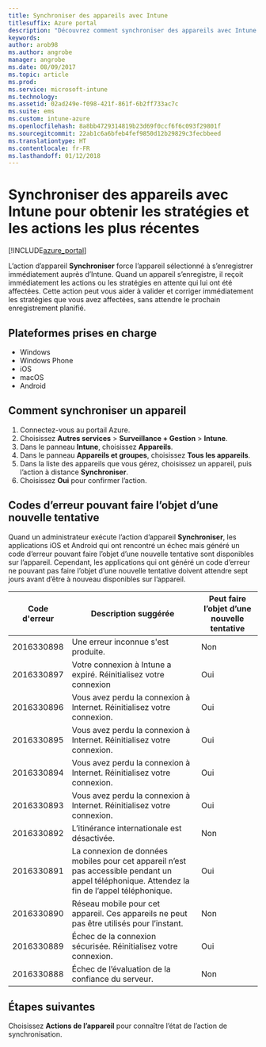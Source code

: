 ```yaml
---
title: Synchroniser des appareils avec Intune
titlesuffix: Azure portal
description: "Découvrez comment synchroniser des appareils avec Intune pour obtenir les stratégies et les actions les plus récentes."
keywords: 
author: arob98
ms.author: angrobe
manager: angrobe
ms.date: 08/09/2017
ms.topic: article
ms.prod: 
ms.service: microsoft-intune
ms.technology: 
ms.assetid: 02ad249e-f098-421f-861f-6b2ff733ac7c
ms.suite: ems
ms.custom: intune-azure
ms.openlocfilehash: 8a8bb4729314819b23d69f0ccf6f6c093f29801f
ms.sourcegitcommit: 22ab1c6a6bfeb4fef9850d12b29829c3fecbbeed
ms.translationtype: HT
ms.contentlocale: fr-FR
ms.lasthandoff: 01/12/2018
---
```

# <a name="sync-devices-with-intune-to-get-the-latest-policies-and-actions"></a>Synchroniser des appareils avec Intune pour obtenir les stratégies et les actions les plus récentes


[!INCLUDE[azure_portal](./includes/azure_portal.md)]

L’action d’appareil **Synchroniser** force l’appareil sélectionné à s’enregistrer immédiatement auprès d’Intune. Quand un appareil s’enregistre, il reçoit immédiatement les actions ou les stratégies en attente qui lui ont été affectées.  Cette action peut vous aider à valider et corriger immédiatement les stratégies que vous avez affectées, sans attendre le prochain enregistrement planifié.

## <a name="supported-platforms"></a>Plateformes prises en charge

- Windows
- Windows Phone
- iOS
- macOS
- Android

## <a name="how-to-sync-a-device"></a>Comment synchroniser un appareil

1. Connectez-vous au portail Azure.
2. Choisissez **Autres services** > **Surveillance + Gestion** > **Intune**.
3. Dans le panneau **Intune**, choisissez **Appareils**.
4. Dans le panneau **Appareils et groupes**, choisissez **Tous les appareils**.
5. Dans la liste des appareils que vous gérez, choisissez un appareil, puis l’action à distance **Synchroniser**.
7. Choisissez **Oui** pour confirmer l’action.


## <a name="retriable-error-codes"></a>Codes d’erreur pouvant faire l’objet d’une nouvelle tentative

Quand un administrateur exécute l’action d’appareil **Synchroniser**, les applications iOS et Android qui ont rencontré un échec mais généré un code d’erreur pouvant faire l’objet d’une nouvelle tentative sont disponibles sur l’appareil. Cependant, les applications qui ont généré un code d’erreur ne pouvant pas faire l’objet d’une nouvelle tentative doivent attendre sept jours avant d’être à nouveau disponibles sur l’appareil.


| Code d'erreur  | Description suggérée                                                                                                                  | Peut faire l’objet d’une nouvelle tentative |
|-------------|----------------------------------------------------------------------------------------------------------------------------------------|-----------|
| 2016330898 | Une erreur inconnue s'est produite.                                                                                                             | Non        |
| 2016330897 | Votre connexion à Intune a expiré. Réinitialisez votre connexion                                                                             | Oui       |
| 2016330896 | Vous avez perdu la connexion à Internet. Réinitialisez votre connexion.                                                                            | Oui       |
| 2016330895 | Vous avez perdu la connexion à Internet. Réinitialisez votre connexion.                                                                            | Oui       |
| 2016330894 | Vous avez perdu la connexion à Internet. Réinitialisez votre connexion.                                                                            | Oui       |
| 2016330893 | Vous avez perdu la connexion à Internet. Réinitialisez votre connexion.                                                                            | Oui       |
| 2016330892 | L’itinérance internationale est désactivée.                                                                                                     | Non        |
| 2016330891 | La connexion de données mobiles pour cet appareil n’est pas accessible pendant un appel téléphonique. Attendez la fin de l’appel téléphonique. | Oui       |
| 2016330890 | Réseau mobile pour cet appareil. Ces appareils ne peut pas être utilisés pour l’instant.                                                   | Non        |
| 2016330889 | Échec de la connexion sécurisée. Réinitialisez votre connexion.                                                                                   | Oui       |
| 2016330888 | Échec de l’évaluation de la confiance du serveur.                                                                                                | Non        |

## <a name="next-steps"></a>Étapes suivantes

Choisissez **Actions de l’appareil** pour connaître l’état de l’action de synchronisation. 
